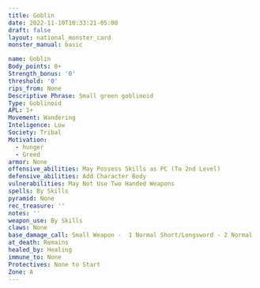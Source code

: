 ```yaml
---
title: Goblin
date: 2022-11-10T10:33:21-05:00
draft: false
layout: national_monster_card
monster_manual: basic

name: Goblin
Body_points: 8+
Strength_bonus: '0'
threshold: '0'
rips_from: None
Descriptive Phrase: Small green goblinoid
Type: Goblinoid
APL: 1+
Movement: Wandering
Inteligence: Low
Society: Tribal
Motivation: 
  - hunger
  - Greed
armor: None
offensive_abilities: May Possess Skills as PC (To 2nd Level)
defensive_abilities: Add Character Body
vulnerabilities: May Not Use Two Handed Weapons
spells: By Skills
pyramid: None
rec_treasure: ''
notes: ''
weapon_use: By Skills
claws: None
base_damage_call: Small Weapon -  1 Normal Short/Longsword - 2 Normal 
at_death: Remains
healed_by: Healing
immune_to: None
Protectives: None to Start
Zone: A
---
```


